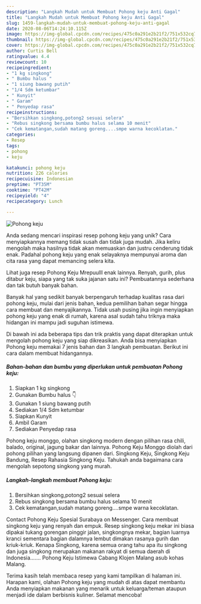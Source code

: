 ```yaml
---
description: "Langkah Mudah untuk Membuat Pohong keju Anti Gagal"
title: "Langkah Mudah untuk Membuat Pohong keju Anti Gagal"
slug: 1459-langkah-mudah-untuk-membuat-pohong-keju-anti-gagal
date: 2020-08-06T14:24:10.115Z
image: https://img-global.cpcdn.com/recipes/475c0a291e2b21f2/751x532cq70/pohong-keju-foto-resep-utama.jpg
thumbnail: https://img-global.cpcdn.com/recipes/475c0a291e2b21f2/751x532cq70/pohong-keju-foto-resep-utama.jpg
cover: https://img-global.cpcdn.com/recipes/475c0a291e2b21f2/751x532cq70/pohong-keju-foto-resep-utama.jpg
author: Curtis Bell
ratingvalue: 4.4
reviewcount: 10
recipeingredient:
- "1 kg singkong"
- " Bumbu halus "
- "1 siung bawang putih"
- "1/4 Sdm ketumbar"
- " Kunyit"
- " Garam"
- " Penyedap rasa"
recipeinstructions:
- "Bersihkan singkong,potong2 sesuai selera"
- "Rebus singkong bersama bumbu halus selama 10 menit"
- "Cek kematangan,sudah matang goreng....smpe warna kecoklatan."
categories:
- Resep
tags:
- pohong
- keju

katakunci: pohong keju 
nutrition: 226 calories
recipecuisine: Indonesian
preptime: "PT35M"
cooktime: "PT42M"
recipeyield: "4"
recipecategory: Lunch

---
```



![Pohong keju](https://img-global.cpcdn.com/recipes/475c0a291e2b21f2/751x532cq70/pohong-keju-foto-resep-utama.jpg)

Anda sedang mencari inspirasi resep pohong keju yang unik? Cara menyiapkannya memang tidak susah dan tidak juga mudah. Jika keliru mengolah maka hasilnya tidak akan memuaskan dan justru cenderung tidak enak. Padahal pohong keju yang enak selayaknya mempunyai aroma dan cita rasa yang dapat memancing selera kita.

Lihat juga resep Pohong Keju Mrepuulll enak lainnya. Renyah, gurih, plus ditabur keju, siapa yang tak suka jajanan satu ini? Pembuatannya sederhana dan tak butuh banyak bahan.

Banyak hal yang sedikit banyak berpengaruh terhadap kualitas rasa dari pohong keju, mulai dari jenis bahan, kedua pemilihan bahan segar hingga cara membuat dan menyajikannya. Tidak usah pusing jika ingin menyiapkan pohong keju yang enak di rumah, karena asal sudah tahu triknya maka hidangan ini mampu jadi suguhan istimewa.


Di bawah ini ada beberapa tips dan trik praktis yang dapat diterapkan untuk mengolah pohong keju yang siap dikreasikan. Anda bisa menyiapkan Pohong keju memakai 7 jenis bahan dan 3 langkah pembuatan. Berikut ini cara dalam membuat hidangannya.

<!--inarticleads1-->

##### Bahan-bahan dan bumbu yang diperlukan untuk pembuatan Pohong keju:

1. Siapkan 1 kg singkong
1. Gunakan  Bumbu halus 👇
1. Gunakan 1 siung bawang putih
1. Sediakan 1/4 Sdm ketumbar
1. Siapkan  Kunyit
1. Ambil  Garam
1. Sediakan  Penyedap rasa


Pohong keju monggo, olahan singkong modern dengan pilihan rasa chili, balado, original, jagung bakar dan lainnya. Pohong Keju Monggo diolah dari pohong pilihan yang langsung dipanen dari. Singkong Keju, Singkong Keju Bandung, Resep Rahasia Singkong Keju. Tahukah anda bagaimana cara mengolah sepotong singkong yang murah. 

<!--inarticleads2-->

##### Langkah-langkah membuat Pohong keju:

1. Bersihkan singkong,potong2 sesuai selera
1. Rebus singkong bersama bumbu halus selama 10 menit
1. Cek kematangan,sudah matang goreng....smpe warna kecoklatan.


Contact Pohong Keju Spesial Surabaya on Messenger. Cara membuat singkong keju yang renyah dan empuk. Resep singkong keju mekar ini biasa dipakai tukang gorengan pinggir jalan, singkongnya mekar, bagian luarnya kranci sementara bagian dalamnya lembut dimakan rasanya gurih dan kriuk-kriuk. Kenapa Singkong, karena semua orang tahu apa itu singkong dan juga singkong merupakan makanan rakyat di semua daerah di Indonesia……. Pohong Keju Istimewa Cabang Klojen Malang asub kohas Malang. 

Terima kasih telah membaca resep yang kami tampilkan di halaman ini. Harapan kami, olahan Pohong keju yang mudah di atas dapat membantu Anda menyiapkan makanan yang menarik untuk keluarga/teman ataupun menjadi ide dalam berbisnis kuliner. Selamat mencoba!
